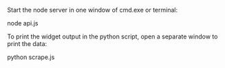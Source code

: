 Start the node server in one window of cmd.exe or terminal:

node api.js

To print the widget output in the python script, open a separate window to print the data:

python scrape.js